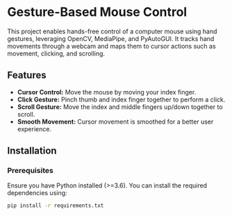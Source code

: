 # Gesture-Based Mouse Control

This project enables hands-free control of a computer mouse using hand gestures, leveraging OpenCV, MediaPipe, and PyAutoGUI. It tracks hand movements through a webcam and maps them to cursor actions such as movement, clicking, and scrolling.

## Features
- **Cursor Control:** Move the mouse by moving your index finger.
- **Click Gesture:** Pinch thumb and index finger together to perform a click.
- **Scroll Gesture:** Move the index and middle fingers up/down together to scroll.
- **Smooth Movement:** Cursor movement is smoothed for a better user experience.

## Installation

### Prerequisites
Ensure you have Python installed (>=3.6). You can install the required dependencies using:

```sh
pip install -r requirements.txt
```


